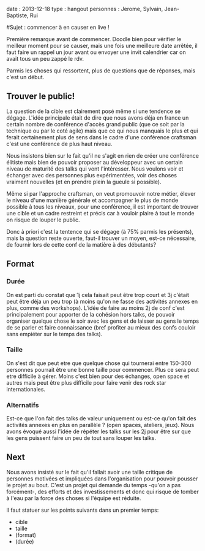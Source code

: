 date : 2013-12-18
type : hangout
personnes : Jerome, Sylvain, Jean-Baptiste, Rui

#Sujet  : commencer à en causer en live !

Première remarque avant de commencer. Doodle bien pour vérifier le meilleur moment pour se causer, mais une fois une meilleure
date arrêtée, il faut faire un rappel un jour avant ou envoyer une invit calendrier car on avait tous un peu zappé le rdv.

Parmis les choses qui ressortent, plus de questions que de réponses, mais c'est un début.

## Trouver le public!
La question de la cible est clairement posé même si une tendence se dégage. L'idée principale était de dire que nous avons
déja en france un certain nombre de conférence d'accès grand public (que ce soit par la technique ou par le coté agile) mais
que ce qui nous manquais le plus et qui ferait certainement plus de sens dans le cadre d'une conférence craftsman c'est 
une conférence de plus haut niveau. 

Nous insistons bien sur le fait qu'il ne s'agit en rien de créer une conférence élitiste mais bien de pouvoir proposer au
développeur avec un certain niveau de maturité des talks qui vont l'intéresser. Nous voulons voir et échanger avec des 
personnes plus expérimentées, voir des choses vraiment nouvelles (et en prendre plein la gueule si possible). 

Même si par l'approche craftsman, on veut promouvoir notre métier, élever le niveau d'une manière générale et accompagner
le plus de monde possible à tous les niveaux, pour une conférence, il est important de trouver une cible et un cadre 
restreint et précis car à vouloir plaire à tout le monde on risque de louper le public. 

Donc à priori c'est la tentence qui se dégage (à 75% parmis les présents), mais la question reste ouverte, faut-il trouver
un moyen, est-ce nécessaire, de fournir lors de cette conf de la matière à des débutants?

## Format

### Durée
On est parti du constat que 1j cela faisait peut être trop court et 3j c'était peut être déja un peu trop (à moins qu'on ne
fasse des activités annexes en plus, comme des workshops). L'idée de faire au moins 2j de conf c'est principalement pour 
apporter de la cohésion hors talks, de pouvoir organiser quelque chose le soir avec les gens et de laisser au gens le temps de 
se parler et faire connaissance (bref profiter au mieux des confs couloir sans empiéter sur le temps des talks). 

### Taille
On s'est dit que peut etre que quelque chose qui tournerai entre 150-300 personnes pourrait être une bonne taille pour 
commencer. Plus ce sera peut etre difficile à gérer. Moins c'est bien pour des échanges, open space et autres mais peut être
plus difficile pour faire venir des rock star internationales. 

### Alternatifs
Est-ce que l'on fait des talks de valeur uniquement ou est-ce qu'on fait des activités annexes en plus en parallèle ? (open 
spaces, ateliers, jeux). Nous avons évoqué aussi l'idée de répéter les talks sur les 2j pour être sur que les gens puissent
faire un peu de tout sans louper les talks.

## Next
Nous avons insisté sur le fait qu'il fallait avoir une taille critique de personnes motivées et impliquées dans l'organisation
pour pouvoir pousser le projet au bout. C'est un projet qui demande du temps -qu'on a pas forcément-, des efforts et des 
investissements et donc qui risque de tomber à l'eau par la force des choses si l'équipe est réduite.

Il faut statuer sur les points suivants dans un premier temps:

* cible
* taille
* (format)
* (durée)


